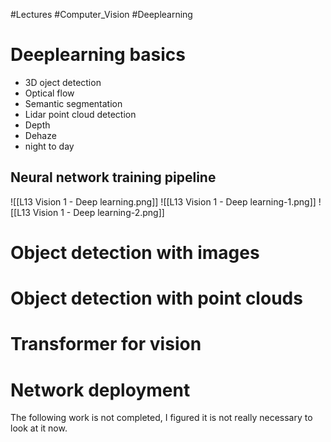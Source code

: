 #Lectures #Computer_Vision #Deeplearning
# Deeplearning basics
- 3D oject detection
- Optical flow
- Semantic segmentation
- Lidar point cloud detection
- Depth
- Dehaze
- night to day
## Neural network training pipeline
![[L13 Vision 1 - Deep learning.png]]
![[L13 Vision 1 - Deep learning-1.png]]
![[L13 Vision 1 - Deep learning-2.png]]
# Object detection with images
# Object detection with point clouds
# Transformer for vision
# Network deployment

The following work is not completed, I figured it is not really necessary to look at it now.